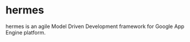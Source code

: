 hermes
======
hermes is an agile Model Driven Development framework for Google App Engine platform.
